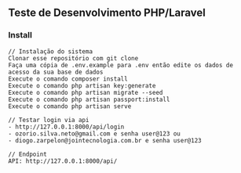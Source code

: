 


## Teste de Desenvolvimento PHP/Laravel
### Install 

    // Instalação do sistema
    Clonar esse repositório com git clone
    Faça uma cópia de .env.example para .env então edite os dados de acesso da sua base de dados
    Execute o comando composer install
    Execute o comando php artisan key:generate
    Execute o comando php artisan migrate --seed 
    Execute o comando php artisan passport:install
    Execute o comando php artisan serve
     
    // Testar login via api 
    - http://127.0.0.1:8000/api/login
    - ozorio.silva.neto@gmail.com e senha user@123 ou
    - diogo.zarpelon@jointecnologia.com.br e senha user@123
    
    // Endpoint
    API: http://127.0.0.1:8000/api/
    
    
